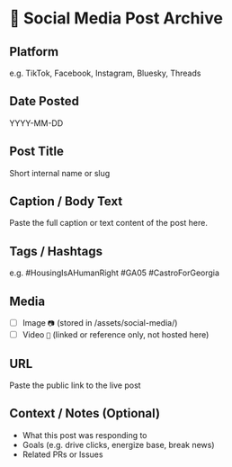 # 📱 Social Media Post Archive

## Platform
e.g. TikTok, Facebook, Instagram, Bluesky, Threads

## Date Posted
YYYY-MM-DD

## Post Title
Short internal name or slug

## Caption / Body Text

Paste the full caption or text content of the post here.

## Tags / Hashtags
e.g. #HousingIsAHumanRight #GA05 #CastroForGeorgia

## Media
- [ ] Image `📷` (stored in /assets/social-media/)
- [ ] Video `🎥` (linked or reference only, not hosted here)

## URL
Paste the public link to the live post

## Context / Notes (Optional)
- What this post was responding to
- Goals (e.g. drive clicks, energize base, break news)
- Related PRs or Issues

